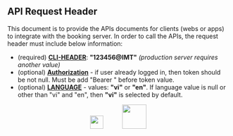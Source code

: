 ## API Request Header
This document is to provide the APIs documents for clients (webs or apps) to integrate with the booking server. In order to call the APIs, the request header must include below information:
- (required) **[CLI-HEADER](#)**: <b>"123456@IMT"</b> <i>(production server requires another value)</i>
- (optional) **[Authorization](#)** -  if user already logged in, then token should be not null. Must be add "Bearer " before token value.
- (optional) **[LANGUAGE](#)** - values: <b>"vi"</b> or <b>"en"</b>. If language value is null or other than "vi" and "en", then <b>"vi"</b> is selected by default.

<p align="center">
    <img src="https://seeklogo.com/images/V/Viettel_Corporation-logo-115843DDF8-seeklogo.com.png" style="height:30px; margin-right:40px;" />
    <img src="http://www.imt-soft.com//Cms_Data/Sites/IMT_Website/Themes/IMT_Theme/img/logo.png" style="height:55px;" />
</p>